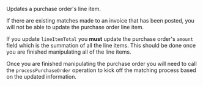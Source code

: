 Updates a purchase order's line item.

If there are existing matches made to an invoice that has been posted, you will
not be able to update the purchase order line item.

If you update `lineItemTotal` you **must** update the purchase order's `amount`
field which is the summation of all the line items. This should be done once you
are finished manipulating all of the line items.

Once you are finished manipulating the purchase order you will need to call
the `processPurchaseOrder` operation to kick off the matching process based on
the updated information.
